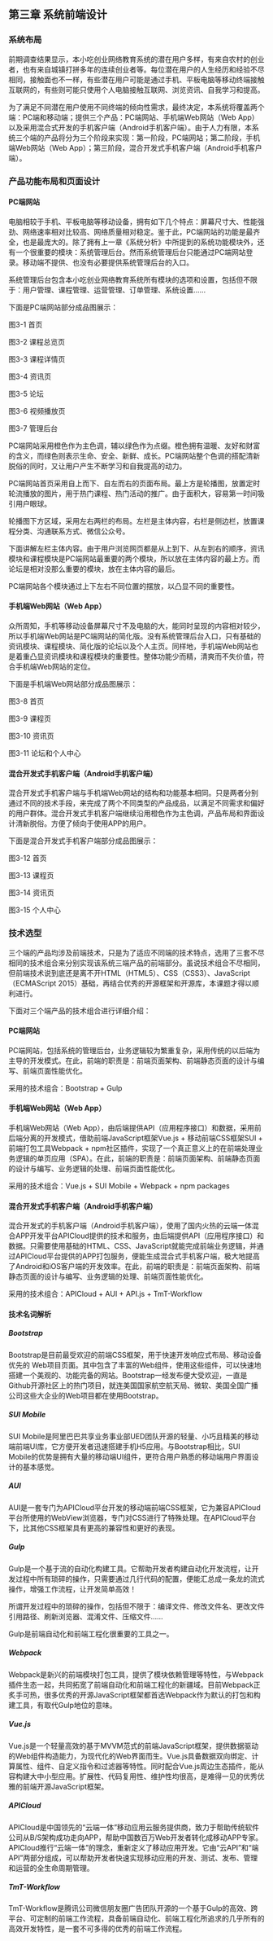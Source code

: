 ## 第三章 系统前端设计

### 系统布局

前期调查结果显示，本小吃创业网络教育系统的潜在用户多样，有来自农村的创业者，也有来自城镇打拼多年的连续创业者等。每位潜在用户的人生经历和经验不尽相同，接触面也不一样，有些潜在用户可能是通过手机、平板电脑等移动终端接触互联网的，有些则可能只使用个人电脑接触互联网、浏览资讯、自我学习和提高。

为了满足不同潜在用户使用不同终端的倾向性需求，最终决定，本系统将覆盖两个端：PC端和移动端；提供三个产品：PC端网站、手机端Web网站（Web App）以及采用混合式开发的手机客户端（Android手机客户端）。由于人力有限，本系统三个端的产品将分为三个阶段来实现：第一阶段，PC端网站；第二阶段，手机端Web网站（Web App）；第三阶段，混合开发式手机客户端（Android手机客户端）。

### 产品功能布局和页面设计

#### PC端网站

电脑相较于手机、平板电脑等移动设备，拥有如下几个特点：屏幕尺寸大、性能强劲、网络速率相对比较高、网络质量相对稳定。鉴于此，PC端网站的功能是最齐全，也是最庞大的。除了拥有上一章《系统分析》中所提到的系统功能模块外，还有一个很重要的模块：系统管理后台。然而系统管理后台只能通过PC端网站登录。移动端不提供、也没有必要提供系统管理后台的入口。

系统管理后台包含本小吃创业网络教育系统所有模块的选项和设置，包括但不限于：用户管理、课程管理、运营管理、订单管理、系统设置……

下面是PC端网站部分成品图展示：

图3-1 首页

图3-2 课程总览页

图3-3 课程详情页

图3-4 资讯页

图3-5 论坛

图3-6 视频播放页

图3-7 管理后台

PC端网站采用橙色作为主色调，辅以绿色作为点缀。橙色拥有温暖、友好和财富的含义，而绿色则表示生命、安全、新鲜、成长。PC端网站整个色调的搭配清新脱俗的同时，又让用户产生不断学习和自我提高的动力。

PC端网站首页采用自上而下、自左而右的页面布局。最上方是轮播图，放置定时轮流播放的图片，用于热门课程、热门活动的推广。由于面积大，容易第一时间吸引用户眼球。

轮播图下方区域，采用左右两栏的布局。左栏是主体内容，右栏是侧边栏，放置课程分类、沟通联系方式、微信公众号。

下面讲解左栏主体内容。由于用户浏览网页都是从上到下、从左到右的顺序，资讯模块和课程模块是PC端网站最重要的两个模块，所以放在主体内容的最上方。而论坛是相对没那么重要的模块，放在主体内容的最后。

PC端网站各个模块通过上下左右不同位置的摆放，以凸显不同的重要性。

#### 手机端Web网站（Web App）

众所周知，手机等移动设备屏幕尺寸不及电脑的大，能同时呈现的内容相对较少，所以手机端Web网站是PC端网站的简化版。没有系统管理后台入口，只有基础的资讯模块、课程模块、简化版的论坛以及个人主页。同样地，手机端Web网站也是着重凸显资讯模块和课程模块的重要性。整体功能少而精，清爽而不失价值，符合手机端Web网站的定位。

下面是手机端Web网站部分成品图展示：

图3-8 首页

图3-9 课程页

图3-10 资讯页

图3-11 论坛和个人中心

#### 混合开发式手机客户端（Android手机客户端）

混合开发式手机客户端与手机端Web网站的结构和功能基本相同。只是两者分别通过不同的技术手段，来完成了两个不同类型的产品成品，以满足不同需求和偏好的用户群体。混合开发式手机客户端继续沿用橙色作为主色调，产品布局和界面设计清新脱俗。方便了倾向于使用APP的用户。

下面是混合开发式手机客户端部分成品图展示：

图3-12 首页

图3-13 课程页

图3-14 资讯页

图3-15 个人中心

### 技术选型

三个端的产品均涉及前端技术，只是为了适应不同端的技术特点，选用了三套不尽相同的技术组合来分别实现该系统三端产品的前端部分。虽说技术组合不尽相同，但前端技术说到底还是离不开HTML（HTML5）、CSS（CSS3）、JavaScript（ECMAScript 2015）基础，再结合优秀的开源框架和开源库，本课题才得以顺利进行。

下面对三个端产品的技术组合进行详细介绍：

#### PC端网站

PC端网站，包括系统的管理后台，业务逻辑较为繁重复杂，采用传统的以后端为主导的开发模式。在此，前端的职责是：前端页面架构、前端静态页面的设计与编写、前端页面性能优化。

采用的技术组合：Bootstrap + Gulp

#### 手机端Web网站（Web App）

手机端Web网站（Web App），由后端提供API（应用程序接口）和数据，采用前后端分离的开发模式，借助前端JavaScript框架Vue.js + 移动前端CSS框架SUI + 前端打包工具Webpack + npm社区插件，实现了一个真正意义上的在前端处理业务逻辑的单页应用（SPA）。在此，前端的职责是：前端页面架构、前端静态页面的设计与编写、业务逻辑的处理、前端页面性能优化。

采用的技术组合：Vue.js + SUI Mobile + Webpack + npm packages

#### 混合开发式手机客户端（Android手机客户端）

混合开发式的手机客户端（Android手机客户端），使用了国内火热的云端一体混合APP开发平台APICloud提供的技术和服务，由后端提供API（应用程序接口）和数据。只需要使用基础的HTML、CSS、JavaScript就能完成前端业务逻辑，并通过APICloud平台提供的APP打包服务，便能生成混合式手机客户端，极大地提高了Android和iOS客户端的开发效率。在此，前端的职责是：前端页面架构、前端静态页面的设计与编写、业务逻辑的处理、前端页面性能优化。

采用的技术组合：APICloud + AUI + API.js + TmT-Workflow

#### 技术名词解析

##### Bootstrap

Bootstrap是目前最受欢迎的前端CSS框架，用于快速开发响应式布局、移动设备优先的 Web项目页面。其中包含了丰富的Web组件，使用这些组件，可以快速地搭建一个美观的、功能完备的网站。Bootstrap一经发布便大受欢迎，一直是Github开源社区上的热门项目，就连美国国家航空航天局、微软、美国全国广播公司这些大企业的Web项目都在使用Bootstrap。

##### SUI Mobile

SUI Mobile是阿里巴巴共享业务事业部UED团队开源的轻量、小巧且精美的移动端前端UI库，它方便开发者迅速搭建手机H5应用。与Bootstrap相比，SUI Mobile的优势是拥有大量的移动端UI组件，更符合用户熟悉的移动端用户界面设计的基本感觉。

##### AUI

AUI是一套专门为APICloud平台开发的移动端前端CSS框架，它为兼容APICloud平台所使用的WebView浏览器，专门对CSS进行了特殊处理。在APICloud平台下，比其他CSS框架具有更高的兼容性和更好的表现。

##### Gulp

Gulp是一个基于流的自动化构建工具。它帮助开发者构建自动化开发流程，让开发过程中所有琐碎的操作，只需要通过几行代码的配置，便能汇总成一条龙的流式操作，增强工作流程，让开发简单高效！

所谓开发过程中的琐碎的操作，包括但不限于：编译文件、修改文件名、更改文件引用路径、刷新浏览器、混淆文件、压缩文件……

Gulp是前端自动化和前端工程化很重要的工具之一。

##### Webpack

Webpack是新兴的前端模块打包工具，提供了模块依赖管理等特性，与Webpack插件生态一起，共同拓宽了前端自动化和前端工程化的新疆域。目前Webpack正炙手可热，很多优秀的开源JavaScript框架都首选Webpack作为默认的打包和构建工具，有取代Gulp地位的意味。

##### Vue.js

Vue.js是一个轻量高效的基于MVVM范式的前端JavaScript框架，提供数据驱动的Web组件构造能力，为现代化的Web界面而生。Vue.js具备数据双向绑定、计算属性、组件、自定义指令和过滤器等特性。同时配合Vue.js周边生态插件，能从容构建大中小型应用。扩展性、代码复用性、维护性均很高，是难得一见的优秀优雅的前端开源JavaScript框架。

##### APICloud

APICloud是中国领先的“云端一体”移动应用云服务提供商，致力于帮助传统软件公司从B/S架构成功走向APP，帮助中国数百万Web开发者转化成移动APP专家。APICloud推行“云端一体”的理念，重新定义了移动应用开发。它由“云API”和“端API”两部分组成，可以帮助开发者快速实现移动应用的开发、测试、发布、管理和运营的全生命周期管理。

##### TmT-Workflow

TmT-Workflow是腾讯公司微信朋友圈广告团队开源的一个基于Gulp的高效、跨平台、可定制的前端工作流程，具备前端自动化、前端工程化所追求的几乎所有的高效开发特性，是一套不可多得的优秀的前端工作流程。

